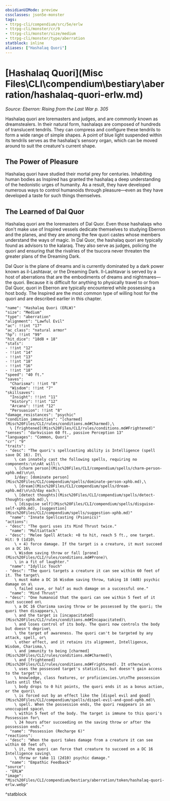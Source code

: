 ```yaml
---
obsidianUIMode: preview
cssclasses: json5e-monster
tags:
- ttrpg-cli/compendium/src/5e/erlw
- ttrpg-cli/monster/cr/9
- ttrpg-cli/monster/size/medium
- ttrpg-cli/monster/type/aberration
statblock: inline
aliases: ["Hashalaq Quori"]
---
```

# [Hashalaq Quori](Misc Files\CLI\compendium\bestiary\aberration/hashalaq-quori-erlw.md)
*Source: Eberron: Rising from the Last War p. 305*  

Hashalaq quori are loremasters and judges, and are commonly known as dreamstealers. In their natural form, hashalaqs are composed of hundreds of translucent tendrils. They can compress and configure these tendrils to form a wide range of simple shapes. A point of blue light suspended within its tendrils serves as the hashalaq's sensory organ, which can be moved around to suit the creature's current shape.

## The Power of Pleasure

Hashalaq quori have studied their mortal prey for centuries. Inhabiting human bodies as Inspired has granted the hashalaq a deep understanding of the hedonistic urges of humanity. As a result, they have developed numerous ways to control humanoids through pleasure—even as they have developed a taste for such things themselves.

## The Learned of Dal Quor

Hashalaq quori are the loremasters of Dal Quor. Even those hashalaqs who don't make use of Inspired vessels dedicate themselves to studying Eberron and the planes, and they are among the few quori castes whose members understand the ways of magic. In Dal Quor, the hashalaq quori are typically found as advisors to the kalaraq. They also serve as judges, policing the quori and ensuring that the rivalries of the tsucora never threaten the greater plans of the Dreaming Dark.

Dal Quor is the plane of dreams and is currently dominated by a dark power known as il-Lashtavar, or the Dreaming Dark. Il-Lashtavar is served by a host of aberrations that are the embodiments of dreams and nightmares—the quori. Because it is difficult for anything to physically travel to or from Dal Quor, quori in Eberron are typically encountered while possessing a host body. The Inspired are the most common type of willing host for the quori and are described earlier in this chapter.

```statblock
"name": "Hashalaq Quori (ERLW)"
"size": "Medium"
"type": "aberration"
"alignment": "Lawful Evil"
"ac": !!int "17"
"ac_class": "natural armor"
"hp": !!int "99"
"hit_dice": "18d8 + 18"
"stats":
- !!int "12"
- !!int "14"
- !!int "13"
- !!int "18"
- !!int "16"
- !!int "18"
"speed": "40 ft."
"saves":
  "Charisma": !!int "8"
  "Wisdom": !!int "7"
"skillsaves":
  "Insight": !!int "11"
  "History": !!int "12"
  "Arcana": !!int "12"
  "Persuasion": !!int "8"
"damage_resistances": "psychic"
"condition_immunities": "[charmed](Misc%20Files/CLI/rules/conditions.md#Charmed),\
  \ [frightened](Misc%20Files/CLI/rules/conditions.md#Frightened)"
"senses": "darkvision 60 ft., passive Perception 13"
"languages": "Common, Quori"
"cr": "9"
"traits":
- "desc": "The quori's spellcasting ability is Intelligence (spell save DC 16). It\
    \ can innately cast the following spells, requiring no components:\n\nAt will:\
    \ [charm person](Misc%20Files/CLI/compendium/spells/charm-person-xphb.md)\n\n\
    1/day: [dominate person](Misc%20Files/CLI/compendium/spells/dominate-person-xphb.md),\
    \ [dream](Misc%20Files/CLI/compendium/spells/dream-xphb.md)\n\n3/day each:\
    \ [detect thoughts](Misc%20Files/CLI/compendium/spells/detect-thoughts-xphb.md),\
    \ [disguise self](Misc%20Files/CLI/compendium/spells/disguise-self-xphb.md), [suggestion](Misc%20Files/CLI/compendium/spells/suggestion-xphb.md)"
  "name": "Innate Spellcasting (Psionics)"
"actions":
- "desc": "The quori uses its Mind Thrust twice."
  "name": "Multiattack"
- "desc": "Melee Spell Attack: +8 to hit, reach 5 ft., one target. Hit: 9 (1d10\
    \ + 4) force damage. If the target is a creature, it must succeed on a DC 16\
    \ Wisdom saving throw or fall [prone](Misc%20Files/CLI/rules/conditions.md#Prone)\
    \ in a fit of laughter."
  "name": "Idyllic Touch"
- "desc": "The quori targets a creature it can see within 60 feet of it. The target\
    \ must make a DC 16 Wisdom saving throw, taking 18 (4d8) psychic damage on a\
    \ failed save, or half as much damage on a successful one."
  "name": "Mind Thrust"
- "desc": "One humanoid that the quori can see within 5 feet of it must succeed on\
    \ a DC 16 Charisma saving throw or be possessed by the quori; the quori then disappears,\
    \ and the target is [incapacitated](Misc%20Files/CLI/rules/conditions.md#Incapacitated)\
    \ and loses control of its body. The quori now controls the body but doesn't deprive\
    \ the target of awareness. The quori can't be targeted by any attack, spell, or\
    \ other effect, and it retains its alignment, Intelligence, Wisdom, Charisma,\
    \ and immunity to being [charmed](Misc%20Files/CLI/rules/conditions.md#Charmed)\
    \ and [frightened](Misc%20Files/CLI/rules/conditions.md#Frightened). It otherwise\
    \ uses the possessed target's statistics, but doesn't gain access to the target's\
    \ knowledge, class features, or proficiencies.\n\nThe possession lasts until the\
    \ body drops to 0 hit points, the quori ends it as a bonus action, or the quori\
    \ is forced out by an effect like the [dispel evil and good](Misc%20Files/CLI/compendium/spells/dispel-evil-and-good-xphb.md)\
    \ spell. When the possession ends, the quori reappears in an unoccupied space\
    \ within 5 feet of the body. The target is immune to this quori's Possession for\
    \ 24 hours after succeeding on the saving throw or after the possession ends."
  "name": "Possession (Recharge 6)"
"reactions":
- "desc": "When the quori takes damage from a creature it can see within 60 feet of\
    \ it, the quori can force that creature to succeed on a DC 16 Intelligence saving\
    \ throw or take 11 (2d10) psychic damage."
  "name": "Empathic Feedback"
"source":
- "ERLW"
"image": "Misc%20Files/CLI/compendium/bestiary/aberration/token/hashalaq-quori-erlw.webp"
```
^statblock